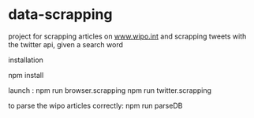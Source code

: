 # data-scrapping

project for scrapping articles on www.wipo.int
and scrapping tweets with the twitter api, given a search word

installation

npm install

launch :
npm run browser.scrapping
npm run twitter.scrapping

to parse the wipo articles correctly:
npm run parseDB
